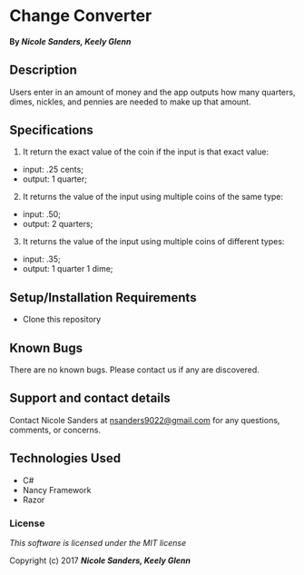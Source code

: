 # Change Converter

#### By _**Nicole Sanders, Keely Glenn**_

## Description

Users enter in an amount of money and the app outputs how many quarters, dimes, nickles, and pennies are needed to make up that amount.

## Specifications

1. It return the exact value of the coin if the input is that exact value:
* input: .25 cents;
* output: 1 quarter;

2. It returns the value of the input using multiple coins of the same type:
* input: .50;
* output: 2 quarters;

3. It returns the value of the input using multiple coins of different types:
* input: .35;
* output: 1 quarter 1 dime;


## Setup/Installation Requirements

* Clone this repository

## Known Bugs

There are no known bugs. Please contact us if any are discovered.

## Support and contact details

Contact Nicole Sanders at nsanders9022@gmail.com for any questions, comments, or concerns.

## Technologies Used

* C#
* Nancy Framework
* Razor


### License

*This software is licensed under the MIT license*

Copyright (c) 2017 **_Nicole Sanders, Keely Glenn_**
